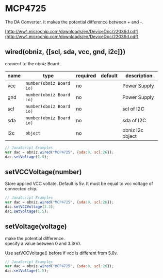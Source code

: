# MCP4725

The DA Converter. It makes the potential difference between + and -. 

[http://ww1.microchip.com/downloads/en/DeviceDoc/22039d.pdf](http://ww1.microchip.com/downloads/en/DeviceDoc/22039d.pdf)

## wired(obniz, {[scl, sda, vcc, gnd, i2c]})
connect to the obniz Board.

name | type | required | default | description
--- | --- | --- | --- | ---
vcc | `number(obniz Board io)` | no |  &nbsp; | Power Supply
gnd | `number(obniz Board io)` | no |  &nbsp; | Power Supply
scl | `number(obniz Board io)` | no |  &nbsp; | scl of I2C
sda | `number(obniz Board io)` | no | &nbsp;  | sda of I2C
i2c | `object` | no | &nbsp;  | obniz i2c object

```javascript
// JavaScript Examples
var dac = obniz.wired("MCP4725", {sda:0, scl:26});
dac.setVoltage(1.5);
```

## setVCCVoltage(number)

Store applied VCC voltate. Default is 5v. It must be equal to vcc voltage of connected chip.

```javascript
// JavaScript Examples
var dac = obniz.wired("MCP4725", {sda:0, scl:26});
dac.setVCCVoltage(3.3);
dac.setVoltage(1.5);
```


## setVoltage(voltage)

make the potential difference.  
specify a value between 0 and 3.3(V). 

Use setVCCVoltage() before if vcc is different from 5.0v.

```javascript
// JavaScript Examples
var dac = obniz.wired("MCP4725", {sda:0, scl:26});
dac.setVoltage(1.5);
```